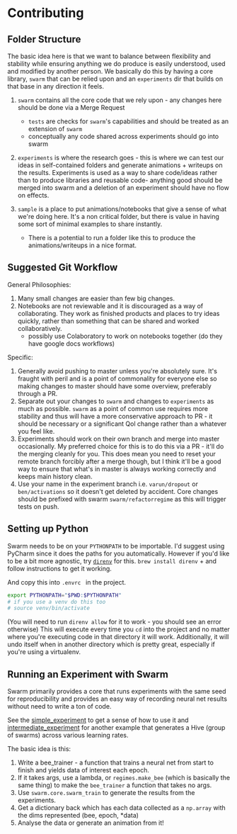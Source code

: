 # Contributing

## Folder Structure

The basic idea here is that we want to balance between flexibility and stability while ensuring anything we do produce is easily understood, used and modified by another person. We basically do this by having a core library, `swarm` that can be relied upon and an `experiments` dir that builds on that base in any direction it feels.

1. `swarm` contains all the core code that we rely upon - any changes here should be done via a Merge Request
    - `tests` are checks for `swarm`'s capabilities and should be treated as an extension of `swarm`
    - conceptually any code shared across experiments should go into swarm

2. `experiments` is where the research goes - this is where we can test our ideas in self-contained folders and generate animations + writeups on the results. Experiments is used as a way to share code/ideas rather than to produce libraries and reusable code- anything good should be merged into swarm and a deletion of an experiment should have no flow on effects.

3. `sample` is a place to put animations/notebooks that give a sense of what we're doing here. It's a non critical folder, but there is value in having some sort of minimal examples to share instantly.
    - There is a potential to run a folder like this to produce the animations/writeups in a nice format.

## Suggested Git Workflow

General Philosophies:

1. Many small changes are easier than few big changes. 
2. Notebooks are not reviewable and it is discouraged as a way of collaborating. They work as finished products and places to try ideas quickly, rather than something that can be shared and worked collaboratively.
    - possibly use Colaboratory to work on notebooks together (do they have google docs workflows)

Specific: 

1. Generally avoid pushing to master unless you're absolutely sure. It's fraught with peril and is a point of commonality for everyone else so making changes to master should have some overview, preferably through a PR.
2. Separate out your changes to `swarm` and changes to `experiments` as much as possible. `swarm` as a point of common use requires more stability and thus will have a more conservative approach to PR - it should be necessary or a significant Qol change rather than a whatever you feel like.
3. Experiments should work on their own branch and merge into master occasionally. My preferred choice for this is to do this via a PR - it'll do the merging cleanly for you. This does mean you need to reset your remote branch forcibly after a merge though, but I think it'll be a good way to ensure that what's in master is always working correctly and keeps main history clean.
4. Use your name in the experiment branch i.e. `varun/dropout` or `ben/activations` so it doesn't get deleted by accident. Core changes should be prefixed with swarm `swarm/refactorregime`  as this will trigger tests on push.

## Setting up Python

Swarm needs to be on your `PYTHONPATH` to be importable. I'd suggest using PyCharm since it does the paths for you automatically. However if you'd like to be a bit more agnostic, try [`direnv`](https://direnv.net/) for this. `brew install direnv` + and follow instructions to get it working.

And copy this into `.envrc ` in the project.

```bash
export PYTHONPATH="$PWD:$PYTHONPATH"
# if you use a venv do this too
# source venv/bin/activate
```
(You will need to run `direnv allow` for it to work - you should see an error otherwise)
This will execute every time you `cd` into the project and no matter where you're executing code in that directory it will work. Additionally, it will undo itself when in another directory which is pretty great, especially if you're using a virtualenv. 

## Running an Experiment with Swarm

Swarm primarily provides a core that runs experiments with the same seed for reproducibility and provides an easy way of recording neural net results without need to write a ton of code. 

See the [simple_experiment](experiments/sample/simple_experiment.py) to get a sense of how to use it and [intermediate_experiment](experiments/sample/intermediate_experiment.py) for another example that generates a Hive (group of swarms) across various learning rates.

The basic idea is this:

1. Write a bee_trainer - a function that trains a neural net from start to finish and yields data of interest each epoch. 
2. If it takes args, use a lambda, or `regimes.make_bee` (which is basically the same thing) to make the `bee_trainer` a function that takes no args.
3. Use `swarm.core.swarm_train` to generate the results from the experiments.
4. Get a dictionary back which has each data collected as a `np.array` with the dims represented (bee, epoch, \*data)
5. Analyse the data or generate an animation from it!


